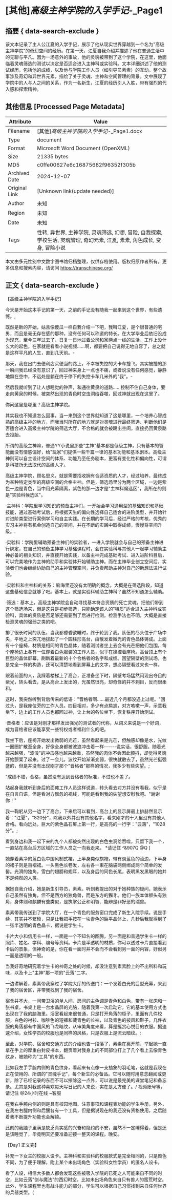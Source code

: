 # [其他]_高级主神学院的入学手记_-_Page1



## 摘要  { data-search-exclude }

<!-- tcd_abstract -->
该文本记录了主人公江夏的入学手记，展示了他从现实世界穿越到一个名为"高级主神学院"的奇幻空间的经历。在第一天，江夏自我介绍并描述了他在普通生活中的无聊与平凡。因为一场意外的事故，他的灵魂被带到了这个学院，在这里，他面临着灵魂筛选的测试以决定是否适合进入主神科或实验科。文本详细讲述了他的测试经历，包括他的成绩，以及他与学院工作人员（如引导员素素）的互动。整个故事涉及奇幻和异世界元素，描绘了关于灵魂、主神和空间管理的背景。文中展现了学院中的人与人之间的关系，作为一名新生，江夏的经历引人入胜，带有强烈的代入感和探索精神。

<!-- tcd_abstract_end -->

## 其他信息 [Processed Page Metadata]

| Attribute       | Value                                  |
|-----------------|----------------------------------------|
| Filename        | [其他]_高级主神学院的入学手记_-_Page1.docx                             |
| Type            | document                                 |
| Format          | Microsoft Word Document (OpenXML)                               |
| Size            | 21335 bytes                           |
| MD5             | c0ffe00627e6c16875682f96352f305b                                  |
| Archived Date   | 2024-12-07                             |
| Original Link   | [Unknown link(update needed)]                         |
| Author          | 未知                               |
| Region          | 未知                               |
| Date            | 未知                                 |
| Tags            | 性转, 异世界, 主神学院, 灵魂筛选, 幻想, 冒险, 自我探索, 学校生活, 灵魂管理, 奇幻元素, 江夏, 素素, 角色成长, 变身, 冒险小说                                 |

本文由多元性别中文数字图书馆归档整理，仅供存档使用。版权归原作者所有。更多信息和搜索内容，请访问 <https://transchinese.org/>


## 正文 { data-search-exclude }

<!-- tcd_main_text -->
【高级主神学院的入学手记】

今天是开始这本手记的第一天，之前的手记没有随我一起来到这个世界，有些遗憾。,

既然是新的开始，姑且像傻瓜一样自我介绍一下吧，我叫江夏，是个很普通的宅男，而且是毫无存在感的那种，没有任何可以称道的特长。在大学毕业后依旧没成为现充，至今三年过去了，日复一日地过着公司和家两点一线的生活，工作上没什么大的起色，在家就是看看小说视频......啊，都要把自己说得无地自容了，总之就是这样平凡的人生，直到几天前。-

那天，我在出门去便利店买便当的路上，不幸被失控的大卡车撞飞。其实被撞的那一瞬间我已经没有意识了，回过神来身上一点也不痛，或者说没有任何感觉，静静地飘在空中，不远处是躺在终于停下的失控卡车几米外的"我"。-

然后我就听到了让人想睡觉的钟声，和通往黄泉的道路......控制不住自己身体，要走向黄泉的时候，被突然出现的青色时空虫洞给吞噬，回过神就出现在这里了。

你问这里是哪里？高级主神学院。

其实我也不知道怎么回事，当一来到这个世界就知道了这是哪里，一个培养心智成熟的高级主神的地方，而我当时所在的地方就是对灵魂进行最终筛选、判断他们是否适合进入高级主神学院的筛选大厅，不合格的就会被踢出空间，直接扔回黄泉路去投胎。

所谓的高级主神嘛，普通YY小说里那些"主神"基本都是低级主神，只有基本的智能而没有情感偏好，给"玩家"们提供一些千篇一律的基本功能和基本剧本。高级主神则可以自主设计空间的体系、功能乃至任务剧本，更富有变化性和偏向性，可谓是科技所无法取代的高级人才。

高级主神学院，顾名思义，就是需要招收拥有合适资质的人才，经过培养，最终成为某种特定类型的高级空间的合格主神。但是，筛选场里分为两个区域，一边是紫色一边是青色，当中用光幕隔离，紫色的那一边才是"主神科候选区"，我所在的则是"实验科候选区"。

·主神科：学院里学习知识的预备主神们，一开始会学习通用型的基础知识和基础技能，通过基础考试后，将根据天生的偏向性选择自己适合的进阶类型，并开始针对进阶类型进行案例学习和自主实践。在长期的学习后，经过严格的考核，优秀的实习主神将有机会创造自己的空间，并在不断的实践中取得成绩，慢慢将空间升级。.

·实验科：学院里辅助预备主神们的实验者，一进入学院就会与自己的预备主神进行绑定，在自己的预备主神学习基础课程时，会在实验科与其他人一起学习辅助主神必备的相关知识，并直接开始实践，以备主神完成基础考试、进入进阶科目后，可以完美地作为主神的助手和实验体开始辅助主神。而在主神毕业创立空间后，实验者们也会继续协助自己的主神管理空间，并负责帮助主神对自己的新想法进行试验。

·实验科和主神科的关系：脑海里还没有太明确的概念，大概是在筛选阶段，知道这些基础信息就够了吧。基本上，就是实验科辅助主神科？虽然不知道怎么辅助。

·筛选：基本上，高级主神学院会自动寻找基本符合资质的死亡灵魂，把他们带到这个筛选场来，但是这只是初步筛选，只能确定该人的"特质"适合进入主神科或实验科，具体的资质是否足够还需要到了后进行检测。检测手法也不明，大概是直接检测灵魂的强弱之类的吧。

排了很长时间的队伍，当我都昏昏欲睡时，终于轮到了我。队伍的尽头位于广场中央，平地之上突兀地拔起了一个圆柱形高台，由散发着微光的青色晶体铸成。上面有十个座椅，材质是相同的青色晶体，随着测试者坐上去会有光芒把他们包围。每个座椅边上各有一位穿着白色服装的工作人员，似乎在操控着座椅。高台顶上有个巨型的晶体屏幕，刷新着最新的十个合格者的名字和成绩。回望隔壁的测试场，也是完全一样的构造，还可以清楚地看到屏幕上的文字，想必隔壁看过来也一样。

跟着前面的人，我踩着楼梯上了高台，正准备坐下时，隔壁考场猛然闪现出夺目的紫光，转头看去，是从高台上发出的，光虽然很亮，却奇怪的并不刺目，反而很柔和。

这时，我突然听到背后传来的低语："晋格者啊......最近几个月都没遇上过呢。"回过头，是我座位旁的工作人员。四目相对，多少有点尴尬，对方咳嗽一声，示意我坐下，边上的工作人员也都回过神，让上台的各位坐下，恢复秩序开始测试。

·晋格者：应该是对刚才那样发出强光的测试者的代称，从词义来说是一个好词，成为晋格者应该能享受一些特权或者福利什么的吧。

我坐下后，座椅开始发出微弱的光芒，虽然看起来是光芒，但触感却像是水，光纹一圈圈扩散至全身，好像全身都被波浪冲击着一样------说实话，很舒服。随着光越来越强，"波浪"的冲击感也越来越重，虽然我的肉体不会因此颤抖，却觉得灵魂开始颤栗了起来。过了一会儿，波纹开始渐渐变弱，很快就散去了，虽然光芒挺强盛的，但是并没有出现刚才那个"晋格者"那样的情况，我多少有些失望。;

"成绩不错，合格，虽然没有达到晋格者的标准，不过也不差了。

站起身我就听到身后的面瘫工作人员这样说道，转头看去对方并没有看我，似乎是在自言自语，但是看对方飘忽的视线，可能是看到我的失望想安慰我吧。"谢谢你！"

我一鞠躬从另一边下了高台，下来后可以看到，高台上的显示屏最上排赫然显示着："江夏"，"820分"，除我以外并没有其他名字，看来刚才的十人里没有其他人合格。看向远处，巨大的紫色晶石屏上第一行，是高亮的一行字："云落"，"1028分"。;

看到身边和我一起下来的九个人都被突然出现的白色虫洞给吞噬，只留下我一个，一直站在高台后方区域的工作人员之一向我走来。
 *请记住 ^&907Q @Q ]

她穿着素净的蓝白色中国风制式裙，上半身类似旗袍，带有淡蓝色的滚边，下半身的裙子则是百褶裙。一头黑色长卷发，左右各一束在脑袋两侧绑成两个简单的发髻。光滑的独角，雪白的翅膀和翅耳，以及身后的同色长尾，表明黑发黑眼的她并不是纯然的人类。

据她自我介绍，她是新生引导员，素素。听到我提出的对于她种族的疑问，她表示自己虽然有独角，但不是西方的独角兽，而是东方的獬豸。他们一族本体额头有独角，身体则和麒麟有些类似，是执掌公正和明智、能辨是非好恶的瑞兽。

素素带我传送到了学院大厅，在一个青色的服务窗口完成了新生入院手续。说是手续，其实并不繁琐，只是让我把手按在一块青色的扁平晶体上，几秒后我就得到了一张半透明的青色晶卡，据说是学生卡。

卡片大小和信用卡一样，一面是一个不知名的图腾，另一面是和普通学生卡一样的照片、姓名、学科、编号等资料。卡片是半透明的材质，你可以透过卡片直接看到卡后的景象，但神奇的是，你在看一面时并不会而不会看到另一面的内容，好似另一面是透明的一般。

当我好奇地研究着学生卡的神奇之处的时候，却没注意到素素脸上的不出所料和玩味，以及卡上"主神"那一项的"云落"二字。

一边讲解着，素素带我穿过了学院大厅的传送门：一个发着白光的巨型光幕，来到了我的宿舍区，并带我找到了我的宿舍。

宿舍并不大，一间带卫浴的单人间，房间的主色调是青色和白色，带有一张床和一张书桌，书桌上是一台水晶屏的光脑，随着我第一次启动它，它的基本使用方式也出现在了我的脑海里。浴室看起来很普通，只是打开角落的柜子，里面有几件校服，白色的衬衫、咖啡色的短裤和藏青色的长袜，以及青色的披风和鞋子，几件衣服的角落都有中国风的飞龙暗纹，从审美角度来看，算是挺赏心悦目的衣服。据速速介绍，女性学员的校服也是同样的风格，只是衣服上是流云暗纹。:

至此，对学院、宿舍和交通方式的介绍也告一段落了，素素在离开前，举起她一直拿在手上的厚重白封皮书本，翻页着对我身上的不同部位打上了几个看上去像青色纹身，被她称为"工具"的东西。

比如我左手手腕内侧的青色纹身，看起来有点像一支抽象的羽毛笔，这就是我现在正在使用的、所谓的"灵魂手记"，每个新生的必备品。它可以随时用意念翻阅或更新，除了已经记录的东西不可以擦除这一点外，可以说是最完美的课堂笔记和备忘录。尤其是对我这种喜欢每天写日记的人来说，实在是太方便了。/
视频账号等，请记住 @24小时在线 ~客服

在我右手腕内侧的则是具有校园地图、注意事项和课程表功能的学生手册，另外，在我左右腿内侧和后腰各有一个工具，但是据说现在的我还没有资格使用，之后随着我不断提升功能也会解锁。

此刻的我脑子里满是缺乏真实感的兴奋和隐约的不安，虽然不一定睡得着，但是还是该睡觉了，毕竟明天还要准备迎接一整天的课程。晚安。

【Day1 正文完】

补充一下女主的校服人设卡。主神科和实验科的校服款式是完全相同的，只是颜色不同，为了便于理解，附上某个未出场角色（实验科女性学员）的匿名人设卡。

看了人设，相信大多数人都会发现这些被吸入学院的已死之人可能来自不同的时空，比如云落"剑与魔法"的西幻时空，比如未出场角色来自只有兽人的蛮荒时空。此外，学生课程里也有战斗能力的部分，学生可以根据自己习惯找到来自任何世界的兵器类型。(
<!-- tcd_main_text_end -->

